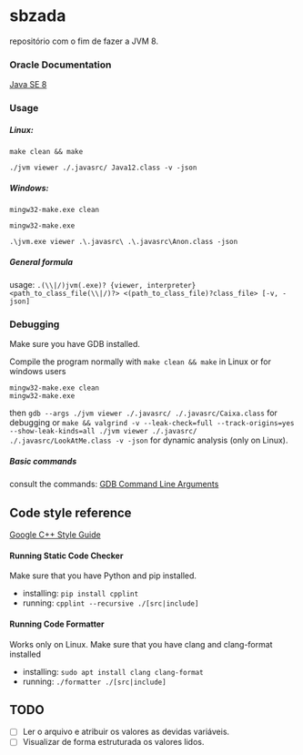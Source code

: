 # sbzada

repositório com o fim de fazer a JVM 8.

### Oracle Documentation

[Java SE 8](https://docs.oracle.com/javase/specs/jvms/se8/html/index.html)

### Usage

##### Linux:
`make clean && make`

`./jvm viewer ./.javasrc/ Java12.class -v -json`

##### Windows:
`mingw32-make.exe clean`

`mingw32-make.exe`

`.\jvm.exe viewer .\.javasrc\ .\.javasrc\Anon.class -json`

##### General formula
usage: 
```.(\\|/)jvm(.exe)? {viewer, interpreter} <path_to_class_file(\\|/)?> <(path_to_class_file)?class_file> [-v, -json]```

### Debugging

Make sure you have GDB installed.

Compile the program normally with `make clean && make` in Linux or for windows users
```
mingw32-make.exe clean
mingw32-make.exe
```
then `gdb --args ./jvm viewer ./.javasrc/ ./.javasrc/Caixa.class` for debugging or
```make && valgrind -v --leak-check=full --track-origins=yes --show-leak-kinds=all ./jvm viewer ./.javasrc/ ./.javasrc/LookAtMe.class -v -json```
for dynamic analysis (only on Linux).

##### Basic commands
consult the commands: [GDB Command Line Arguments](http://www.yolinux.com/TUTORIALS/GDB-Commands.html)
 
## Code style reference
[Google C++ Style Guide](https://google.github.io/styleguide/cppguide.html)

#### Running Static Code Checker
Make sure that you have Python and pip installed.

- installing: `pip install cpplint`
- running: `cpplint --recursive ./[src|include]`

#### Running Code Formatter
Works only on Linux.
Make sure that you have clang and clang-format installed

- installing: `sudo apt install clang clang-format`
- running: `./formatter ./[src|include]`

## TODO
 - [ ] Ler o arquivo e atribuir os valores as devidas variáveis.  
 - [ ] Visualizar de forma estruturada os valores lidos.